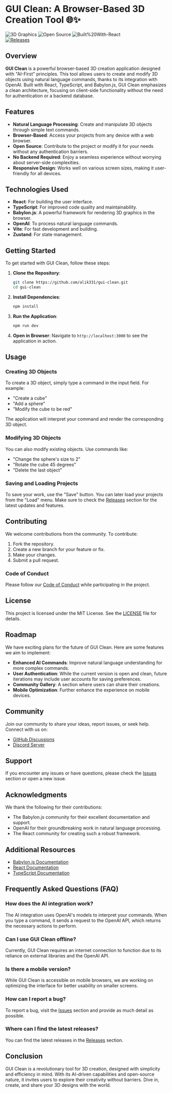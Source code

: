 # GUI Clean: A Browser-Based 3D Creation Tool 🌐✨

![3D Graphics](https://img.shields.io/badge/3D%20Graphics-Active-brightgreen) ![Open Source](https://img.shields.io/badge/Open%20Source-Yes-blue) ![Built%20With-React](https://img.shields.io/badge/Built%20With-React-ff69b4)  
[![Releases](https://img.shields.io/badge/Releases-Check%20Here-orange)](https://github.com/alik331/gui-clean/releases)

## Overview

**GUI Clean** is a powerful browser-based 3D creation application designed with "AI-First" principles. This tool allows users to create and modify 3D objects using natural language commands, thanks to its integration with OpenAI. Built with React, TypeScript, and Babylon.js, GUI Clean emphasizes a clean architecture, focusing on client-side functionality without the need for authentication or a backend database.

## Features

- **Natural Language Processing**: Create and manipulate 3D objects through simple text commands.
- **Browser-Based**: Access your projects from any device with a web browser.
- **Open Source**: Contribute to the project or modify it for your needs without any authentication barriers.
- **No Backend Required**: Enjoy a seamless experience without worrying about server-side complexities.
- **Responsive Design**: Works well on various screen sizes, making it user-friendly for all devices.

## Technologies Used

- **React**: For building the user interface.
- **TypeScript**: For improved code quality and maintainability.
- **Babylon.js**: A powerful framework for rendering 3D graphics in the browser.
- **OpenAI**: To process natural language commands.
- **Vite**: For fast development and building.
- **Zustand**: For state management.

## Getting Started

To get started with GUI Clean, follow these steps:

1. **Clone the Repository**:
   ```bash
   git clone https://github.com/alik331/gui-clean.git
   cd gui-clean
   ```

2. **Install Dependencies**:
   ```bash
   npm install
   ```

3. **Run the Application**:
   ```bash
   npm run dev
   ```

4. **Open in Browser**: Navigate to `http://localhost:3000` to see the application in action.

## Usage

### Creating 3D Objects

To create a 3D object, simply type a command in the input field. For example:

- "Create a cube"
- "Add a sphere"
- "Modify the cube to be red"

The application will interpret your command and render the corresponding 3D object.

### Modifying 3D Objects

You can also modify existing objects. Use commands like:

- "Change the sphere's size to 2"
- "Rotate the cube 45 degrees"
- "Delete the last object"

### Saving and Loading Projects

To save your work, use the "Save" button. You can later load your projects from the "Load" menu. Make sure to check the [Releases](https://github.com/alik331/gui-clean/releases) section for the latest updates and features.

## Contributing

We welcome contributions from the community. To contribute:

1. Fork the repository.
2. Create a new branch for your feature or fix.
3. Make your changes.
4. Submit a pull request.

### Code of Conduct

Please follow our [Code of Conduct](CODE_OF_CONDUCT.md) while participating in the project.

## License

This project is licensed under the MIT License. See the [LICENSE](LICENSE) file for details.

## Roadmap

We have exciting plans for the future of GUI Clean. Here are some features we aim to implement:

- **Enhanced AI Commands**: Improve natural language understanding for more complex commands.
- **User Authentication**: While the current version is open and clean, future iterations may include user accounts for saving preferences.
- **Community Gallery**: A section where users can share their creations.
- **Mobile Optimization**: Further enhance the experience on mobile devices.

## Community

Join our community to share your ideas, report issues, or seek help. Connect with us on:

- [GitHub Discussions](https://github.com/alik331/gui-clean/discussions)
- [Discord Server](https://discord.gg/yourserverlink)

## Support

If you encounter any issues or have questions, please check the [Issues](https://github.com/alik331/gui-clean/issues) section or open a new issue.

## Acknowledgments

We thank the following for their contributions:

- The Babylon.js community for their excellent documentation and support.
- OpenAI for their groundbreaking work in natural language processing.
- The React community for creating such a robust framework.

## Additional Resources

- [Babylon.js Documentation](https://doc.babylonjs.com/)
- [React Documentation](https://reactjs.org/docs/getting-started.html)
- [TypeScript Documentation](https://www.typescriptlang.org/docs/)

## Frequently Asked Questions (FAQ)

### How does the AI integration work?

The AI integration uses OpenAI's models to interpret your commands. When you type a command, it sends a request to the OpenAI API, which returns the necessary actions to perform.

### Can I use GUI Clean offline?

Currently, GUI Clean requires an internet connection to function due to its reliance on external libraries and the OpenAI API.

### Is there a mobile version?

While GUI Clean is accessible on mobile browsers, we are working on optimizing the interface for better usability on smaller screens.

### How can I report a bug?

To report a bug, visit the [Issues](https://github.com/alik331/gui-clean/issues) section and provide as much detail as possible.

### Where can I find the latest releases?

You can find the latest releases in the [Releases](https://github.com/alik331/gui-clean/releases) section.

## Conclusion

GUI Clean is a revolutionary tool for 3D creation, designed with simplicity and efficiency in mind. With its AI-driven capabilities and open-source nature, it invites users to explore their creativity without barriers. Dive in, create, and share your 3D designs with the world.